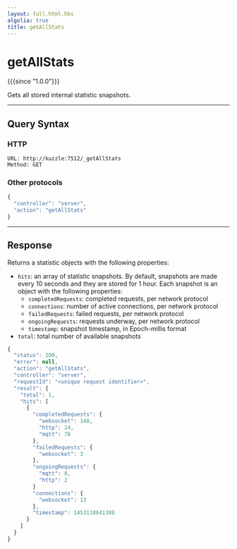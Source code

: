 ```yaml
---
layout: full.html.hbs
algolia: true
title: getAllStats
---
```


# getAllStats

{{{since "1.0.0"}}}

Gets all stored internal statistic snapshots.

---

## Query Syntax

### HTTP

```http
URL: http://kuzzle:7512/_getAllStats
Method: GET
```

### Other protocols

```js
{
  "controller": "server",
  "action": "getAllStats"
}
```

---

## Response

Returns a statistic objects with the following properties:

* `hits`: an array of statistic snapshots. By default, snapshots are made every 10 seconds and they are stored for 1 hour. Each snapshot is an object with the following properties:
  * `completedRequests`: completed requests, per network protocol
  * `connections`: number of active connections, per network protocol
  * `failedRequests`: failed requests, per network protocol
  * `ongoingRequests`: requests underway, per network protocol
  * `timestamp`: snapshot timestamp, in Epoch-millis format
* `total`: total number of available snapshots

```javascript
{
  "status": 200,                     
  "error": null,                     
  "action": "getAllStats",
  "controller": "server",
  "requestId": "<unique request identifier>",
  "result": {
    "total": 1,
    "hits": [
      {
        "completedRequests": {
          "websocket": 148,
          "http": 24,
          "mqtt": 78
        },
        "failedRequests": {
          "websocket": 3
        },
        "ongoingRequests": {
          "mqtt": 8,
          "http": 2
        }
        "connections": {
          "websocket": 13
        },
        "timestamp": 1453110641308
      }
    ]
  }
}
```
